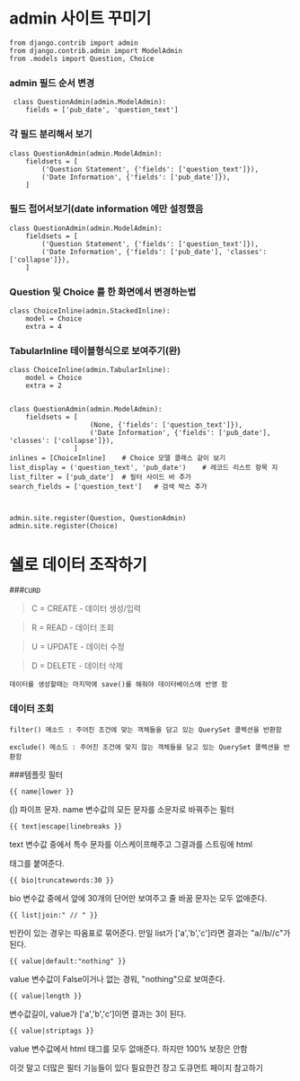 # admin 사이트 꾸미기

    from django.contrib import admin
    from django.contrib.admin import ModelAdmin
    from .models import Question, Choice

### admin 필드 순서 변경
     class QuestionAdmin(admin.ModelAdmin):
        fields = ['pub_date', 'question_text']


### 각 필드 분리해서 보기
    class QuestionAdmin(admin.ModelAdmin):
        fieldsets = [
            ('Question Statement', {'fields': ['question_text']}),
            ('Date Information', {'fields': ['pub_date']}),
        ]

### 필드 접어서보기(date information 에만 설정했음
    class QuestionAdmin(admin.ModelAdmin):
        fieldsets = [
            ('Question Statement', {'fields': ['question_text']}),
            ('Date Information', {'fields': ['pub_date'], 'classes': ['collapse']}),
        ]


### Question 및 Choice 를 한 화면에서 변경하는법
    class ChoiceInline(admin.StackedInline):
        model = Choice
        extra = 4


### TabularInline 테이블형식으로 보여주기(완)
    class ChoiceInline(admin.TabularInline):
        model = Choice
        extra = 2


    class QuestionAdmin(admin.ModelAdmin):
        fieldsets = [
                        (None, {'fields': ['question_text']}),
                        ('Date Information', {'fields': ['pub_date'], 'classes': ['collapse']}),
                    ]
    inlines = [ChoiceInline]    # Choice 모델 클래스 같이 보기
    list_display = ('question_text', 'pub_date')    # 레코드 리스트 항목 지
    list_filter = ['pub_date']  # 필터 사이드 바 추가
    search_fields = ['question_text']   # 검색 박스 추가



    admin.site.register(Question, QuestionAdmin)
    admin.site.register(Choice)

# 쉘로 데이터 조작하기

###`CURD`
>C = CREATE - 데이터 생성/입력

>R = READ - 데이터 조회

>U = UPDATE - 데이터 수정

>D = DELETE - 데이터 삭제

    데이터를 생성할때는 마지막에 save()를 해줘야 데이터베이스에 반영 함

### 데이터 조회 
`filter() 메소드 : 주어진 조건에 맞는 객체들을 담고 있는 QuerySet 콜렉션을 반환함`

`exclude() 메소드 : 주어진 조건에 맞지 않는 객체들을 담고 있는 QuerySet 콜렉션을 반환함`


###템플릿 필터

`{{ name|lower }} `   

(|) 파이프 문자. name 변수값의 모든 문자를 소문자로 바꿔주는 필터

`{{ text|escape|linebreaks }}`

text 변수값 중에서 특수 문자를 이스케이프해주고 그결과를 스트링에 html <p> 태그를 붙여준다.

`{{ bio|truncatewords:30 }}`

bio 변수값 중에서 앞에 30개의 단어만 보여주고 줄 바꿈 문자는 모두 없애준다.

`{{ list|join:" // " }}`

빈칸이 있는 경우는 따옴표로 묶어준다. 만일 list가 ['a','b','c']라면 결과는 "a//b//c"가 된다.

`{{ value|default:"nothing" }}`

value 변수값이 False이거나 없는 경워, "nothing"으로 보여준다.

`{{ value|length }}`

변수값길이, value가 ['a','b','c']이면 결과는 3이 된다.

`{{ value|striptags }}`

value 변수값에서 html 태그를 모두 없애준다. 하지만 100% 보장은 안함

이것 말고 더많은 필터 기능들이 있다 필요한건 장고 도큐먼트 페이지 참고하기

  